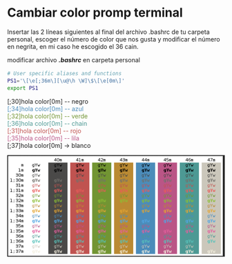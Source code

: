 # Cambiar color promp terminal    



Insertar las 2 líneas siguientes al final del archivo .bashrc de tu carpeta personal, escoger el número de color que nos gusta y modificar el número en negrita, en mi caso he escogido el 36 cain.

modificar archivo ***.bashrc*** en carpeta personal

```bash
# User specific aliases and functions
PS1='\[\e[;36m\][\u@\h \W]\$\[\e[0m\]'
export PS1
```

[;30\]hola color[0m\] -- negro<br>
<span style="color:#4b8cba;">[;34\]hola color[0m\] -- azul</span><br>
<span style="color:#729533;">[;32\]hola color[0m\] -- verde</span><br>
<span style="color:#4d9994;">[;36\]hola color[0m\] -- chain</span><br>
<span style="color:#c05350;">[;31\]hola color[0m\] -- rojo</span><br>
<span style="color:#ba5586;">[;35\]hola color[0m\] -- lila</span><br>
[;37\]hola color[0m\] → blanco




![img](https://raw.githubusercontent.com/Jorgepastorr/apuntes/master/images/tabla-colores-prompt.png)

